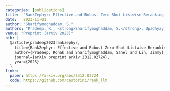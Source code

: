 ```yaml
---
categories: [publications]
title:  "RankZephyr: Effective and Robust Zero-Shot Listwise Reranking is a Breeze!"
date:   2023-11-01
author: "Sharifymoghaddam, S."
authors: "Pradeep, R., <strong>Sharifymoghaddam, S.</strong>, Upadhyay, & Lin, J."
venue: "Preprint (arXiv 2023)"
bib: |
  @article{pradeep2023rankzephyr,
    title={RankZephyr: Effective and Robust Zero-Shot Listwise Reranking is a Breeze!},
    author={Pradeep, Ronak and Sharifymoghaddam, Sahel and Lin, Jimmy},
    journal={arXiv preprint arXiv:2312.02724},
    year={2023}
  }
links:
  paper: https://arxiv.org/abs/2312.02724
  code: https://github.com/castorini/rank_llm
---
```

